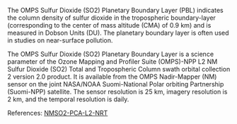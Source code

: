 The OMPS Sulfur Dioxide (SO2) Planetary Boundary Layer (PBL) indicates the column density of sulfur dioxide in the tropospheric boundary-layer (corresponding to the center of mass altitude (CMA) of 0.9 km) and is measured in Dobson Units (DU). The planetary boundary layer is often used in studies on near-surface pollution.

The OMPS Sulfur Dioxide (SO2) Planetary Boundary Layer is a science parameter of the Ozone Mapping and Profiler Suite (OMPS)-NPP L2 NM Sulfur Dioxide (SO2) Total and Tropospheric Column swath orbital collection 2 version 2.0 product. It is available from the OMPS Nadir-Mapper (NM) sensor on the joint NASA/NOAA Suomi-National Polar orbiting Partnership (Suomi-NPP) satellite. The sensor resolution is 25 km, imagery resolution is 2 km, and the temporal resolution is daily.

References: [NMSO2-PCA-L2-NRT](https://search.earthdata.nasa.gov/search?q=NMSO2-PCA-L2-NRT)
